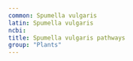 ```yaml
---
common: Spumella vulgaris
latin: Spumella vulgaris
ncbi: 
title: Spumella vulgaris pathways
group: "Plants"
---
```


